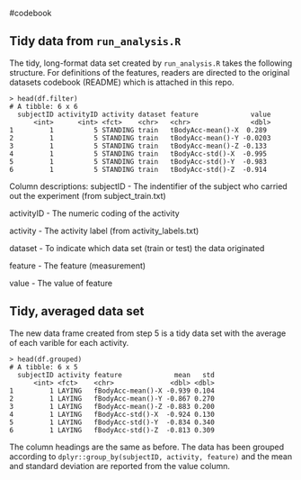 #codebook

## Tidy data from `run_analysis.R`

The tidy, long-format data set created by `run_analysis.R` takes the following structure. For definitions of the features, readers are directed to the original datasets codebook (README) which is attached in this repo.

```
> head(df.filter)
# A tibble: 6 x 6
  subjectID activityID activity dataset feature             value
      <int>      <int> <fct>    <chr>   <chr>               <dbl>
1         1          5 STANDING train   tBodyAcc-mean()-X  0.289 
2         1          5 STANDING train   tBodyAcc-mean()-Y -0.0203
3         1          5 STANDING train   tBodyAcc-mean()-Z -0.133 
4         1          5 STANDING train   tBodyAcc-std()-X  -0.995 
5         1          5 STANDING train   tBodyAcc-std()-Y  -0.983 
6         1          5 STANDING train   tBodyAcc-std()-Z  -0.914 
```

Column descriptions:
subjectID - The indentifier of the subject who carried out the experiment (from subject_train.txt)

activityID - The numeric coding of the activity

activity - The activity label (from activity_labels.txt)

dataset - To indicate which data set (train or test) the data originated

feature - The feature (measurement)

value - The value of feature


## Tidy, averaged data set


The new data frame created from step 5 is a tidy data set with the average of each varible for each activity.

```
> head(df.grouped)
# A tibble: 6 x 5
  subjectID activity feature             mean   std
      <int> <fct>    <chr>              <dbl> <dbl>
1         1 LAYING   fBodyAcc-mean()-X -0.939 0.104
2         1 LAYING   fBodyAcc-mean()-Y -0.867 0.270
3         1 LAYING   fBodyAcc-mean()-Z -0.883 0.200
4         1 LAYING   fBodyAcc-std()-X  -0.924 0.130
5         1 LAYING   fBodyAcc-std()-Y  -0.834 0.340
6         1 LAYING   fBodyAcc-std()-Z  -0.813 0.309
```

The column headings are the same as before. The data has been grouped according to ``dplyr::group_by(subjectID, activity, feature)`` and the mean and standard deviation are reported from the value column.

